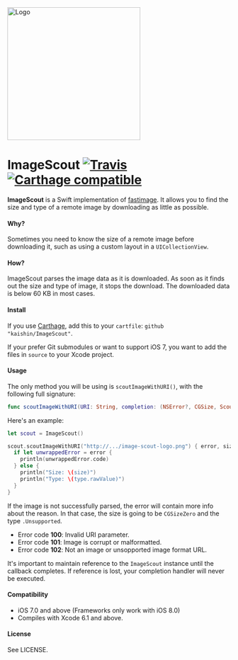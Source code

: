<img src="https://db.tt/yGZRLRqU" alt="Logo" width="300">

# ImageScout [![Travis](https://travis-ci.org/kaishin/ImageScout.svg?branch=master)](https://travis-ci.org/kaishin/ImageScout) [![Carthage compatible](https://img.shields.io/badge/Carthage-compatible-4BC51D.svg?style=flat)](https://github.com/Carthage/Carthage)

**ImageScout** is a Swift implementation of [fastimage](https://pypi.python.org/pypi/fastimage/0.2.1).
It allows you to find the size and type of a remote image by downloading as little as possible.

#### Why?

Sometimes you need to know the size of a remote image before downloading it, such as
using a custom layout in a `UICollectionView`.

#### How?

ImageScout parses the image data as it is downloaded. As soon as it finds out the size and type of image,
it stops the download. The downloaded data is below 60 KB in most cases.

#### Install

If you use [Carthage](https://github.com/Carthage/Carthage), add this to your `cartfile`: `github "kaishin/ImageScout"`.

If your prefer Git submodules or want to support iOS 7, you want to add the files in `source` to your Xcode project.

#### Usage

The only method you will be using is `scoutImageWithURI()`, with the following full signature:

```swift
func scoutImageWithURI(URI: String, completion: (NSError?, CGSize, ScoutedImageType) -> ())
```

Here's an example:

```swift
let scout = ImageScout()

scout.scoutImageWithURI("http://.../image-scout-logo.png") { error, size, type in
  if let unwrappedError = error {
    println(unwrappedError.code)
  } else {
    println("Size: \(size)")
    println("Type: \(type.rawValue)")
  }
}
```

If the image is not successfully parsed, the error will contain more info about the reason.
In that case, the size is going to be `CGSizeZero` and the type `.Unsupported`.

- Error code **100**: Invalid URI parameter.
- Error code **101**: Image is corrupt or malformatted.
- Error code **102**: Not an image or unsopported image format URL.

It's important to maintain reference to the `ImageScout` instance until the callback completes. If reference is lost, your completion handler will never be executed.

#### Compatibility

- iOS 7.0 and above (Frameworks only work with iOS 8.0)
- Compiles with Xcode 6.1 and above.

#### License

See LICENSE.
